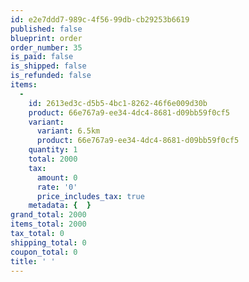 ```yaml
---
id: e2e7ddd7-989c-4f56-99db-cb29253b6619
published: false
blueprint: order
order_number: 35
is_paid: false
is_shipped: false
is_refunded: false
items:
  -
    id: 2613ed3c-d5b5-4bc1-8262-46f6e009d30b
    product: 66e767a9-ee34-4dc4-8681-d09bb59f0cf5
    variant:
      variant: 6.5km
      product: 66e767a9-ee34-4dc4-8681-d09bb59f0cf5
    quantity: 1
    total: 2000
    tax:
      amount: 0
      rate: '0'
      price_includes_tax: true
    metadata: {  }
grand_total: 2000
items_total: 2000
tax_total: 0
shipping_total: 0
coupon_total: 0
title: ' '
---
```

